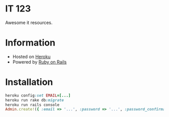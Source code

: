 IT 123
======

Awesome it resources.

# Information

- Hosted on [Heroku](http://it123.herokuapp.com)
- Powered by [Ruby on Rails](http://rubyonrails.org)

# Installation

```ruby
heroku config:set EMAIL=[...]
heroku run rake db:migrate
heroku run rails console
Admin.create!({ :email => '...', :password => '...', :password_confirmation => '...' })
```
